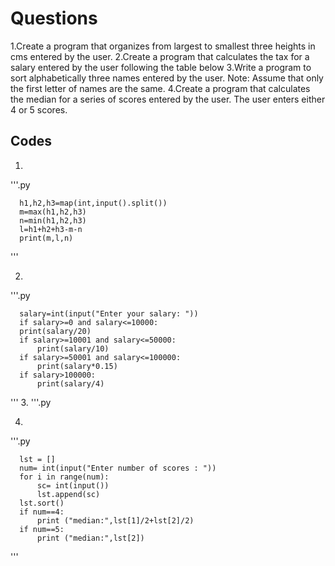 # Questions
1.Create a program that organizes from largest to smallest three heights in cms entered by the user.
2.Create a program that calculates the tax for a salary entered by the user following the table below
3.Write a program to sort alphabetically three names entered by the user. Note: Assume that only the first letter of names are the same. 
4.Create a program that calculates the median for a series of scores entered by the user. The user enters either 4 or 5 scores.


## Codes
1.
'''.py

      h1,h2,h3=map(int,input().split())
      m=max(h1,h2,h3)
      n=min(h1,h2,h3)
      l=h1+h2+h3-m-n
      print(m,l,n)
'''

2.
'''.py

      salary=int(input("Enter your salary: "))
      if salary>=0 and salary<=10000:
      print(salary/20)
      if salary>=10001 and salary<=50000:
          print(salary/10)
      if salary>=50001 and salary<=100000:
          print(salary*0.15)
      if salary>100000:
          print(salary/4)
'''
3.
'''.py

4.
'''.py

      lst = []
      num= int(input("Enter number of scores : "))
      for i in range(num):
          sc= int(input())
          lst.append(sc)
      lst.sort()
      if num==4:
          print ("median:",lst[1]/2+lst[2]/2)
      if num==5:
          print ("median:",lst[2])

'''
